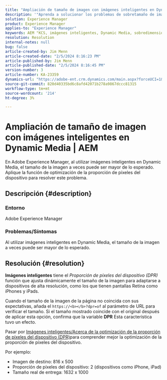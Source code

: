 ```yaml
---
title: "Ampliación de tamaño de imagen con imágenes inteligentes en Dynamic Media | AEM"
description: '"Aprenda a solucionar los problemas de sobretamaño de imágenes cuando se utiliza la función Imágenes inteligentes en Dynamic Media. Aplique la función de optimización de proporción de píxeles de dispositivo".'
solution: Experience Manager
product: Experience Manager
applies-to: "Experience Manager"
keywords: AEM "KCS, imágenes inteligentes, Dynamic Media, sobredimensionamiento de imágenes"
resolution: Resolution
internal-notes: null
bug: false
article-created-by: Jim Menn
article-created-date: "2/5/2024 8:16:23 PM"
article-published-by: Jim Menn
article-published-date: "2/5/2024 8:16:45 PM"
version-number: 3
article-number: KA-23359
dynamics-url: "https://adobe-ent.crm.dynamics.com/main.aspx?forceUCI=1&pagetype=entityrecord&etn=knowledgearticle&id=c685a56c-63c4-ee11-9079-6045bd006268"
source-git-commit: 820d40335bd6c8afd42071b278a9867dccc81315
workflow-type: tm+mt
source-wordcount: '214'
ht-degree: 3%

---
```


# Ampliación de tamaño de imagen con imágenes inteligentes en Dynamic Media | AEM


En Adobe Experience Manager, al utilizar imágenes inteligentes en Dynamic Media, el tamaño de la imagen a veces puede ser mayor de lo esperado. Aplique la función de optimización de la proporción de píxeles del dispositivo para resolver este problema.

## Descripción {#description}


### <b>Entorno</b>

Adobe Experience Manager

### <b>Problemas/Síntomas</b>

Al utilizar imágenes inteligentes en Dynamic Media, el tamaño de la imagen a veces puede ser mayor de lo esperado.


## Resolución {#resolution}


<b>Imágenes inteligentes</b> tiene el *Proporción de píxeles del dispositivo (DPR)* función que ajusta dinámicamente el tamaño de la imagen para adaptarse a dispositivos de alta resolución, como los que tienen pantallas Retina como iPhones y iPads.

Cuando el tamaño de la imagen de la página no coincida con sus expectativas, añada el `https://<b></b>?dpr=of` al parámetro de URL para verificar el tamaño. Si el tamaño mostrado coincide con el original después de aplicar esta opción, confirma que la variable <b>DPR</b> Esta característica tuvo un efecto.

Pasar por [Imágenes inteligentes/Acerca de la optimización de la proporción de píxeles del dispositivo (DPR)](https://experienceleague.adobe.com/docs/experience-manager-65/assets/dynamic/imaging-faq.html#dpr)para comprender mejor la optimización de la proporción de píxeles del dispositivo.

Por ejemplo:

- Imagen de destino: 816 x 500
- Proporción de píxeles del dispositivo: 2 (dispositivos como iPhone, iPad)
- Tamaño real de entrega: 1632 x 1000

